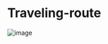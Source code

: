 ﻿# Traveling-route

![image](https://user-images.githubusercontent.com/58202287/167256120-3cee4b73-e01d-4c86-99eb-332133c25aad.png)
